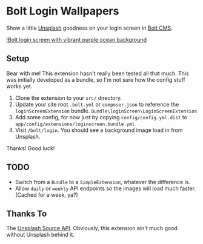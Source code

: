 # Bolt Login Wallpapers

Show a little [Unsplash][1] goodness on your login screen in [Bolt CMS][2].

[!Bolt login screen with vibrant purple ocean background](/bolt-login-unsplash-background.jpg)

## Setup

Bear with me! This extension hasn't really been tested all that much. This was initially developed as a bundle, so I'm not sure how the config stuff works yet.

1. Clone the extension to your `src/` directory.
1. Update your site root `.bolt.yml` or `composer.json` to reference the `loginScreenExtension` bundle. `Bundle\loginScreen\LoginScreenExtension`
1. Add some config, for now just by copying `config/config.yml.dist` to `app/config/extensions/loginscreen.bundle.yml`
1. Visit `/bolt/login`. You should see a background image load in from Unsplash.

Thanks! Good luck!

## TODO

* Switch from a `Bundle` to a `SimpleExtension`, whatever the difference is.
* Allow `daily` or `weekly` API endpoints so the images will load much faster. (Cached for a week, ya?)

## Thanks To

The [Unsplash Source API][3]. Obviously, this extension ain't much good without Unsplash behind it.

[1]: https://unsplash.com/
[2]: https://bolt.cm/
[3]: https://source.unsplash.com/
